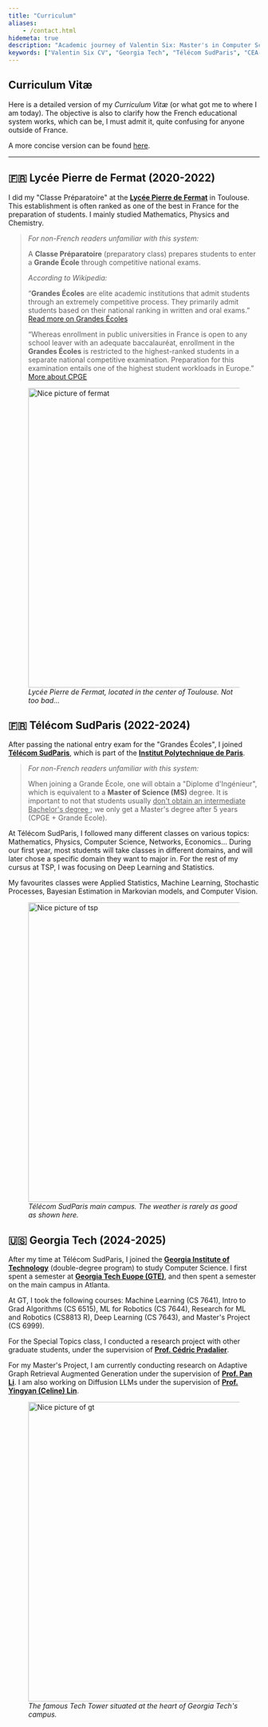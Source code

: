```yaml
---
title: "Curriculum"
aliases:
    - /contact.html
hidemeta: true
description: "Academic journey of Valentin Six: Master's in Computer Science at Georgia Tech, Engineering studies at Télécom SudParis, and current research work at CEA-LIST on knowledge graphs and LLM reasoning."
keywords: ["Valentin Six CV", "Georgia Tech", "Télécom SudParis", "CEA-LIST", "computer science education", "academic background", "research experience"]
---
```


## Curriculum Vitæ

Here is a detailed version of my _Curriculum Vitæ_ (or what got me to where I am today). The objective is also to clarify how the French educational system works, which can be, I must admit it, quite confusing for anyone outside of France.  

A more concise version can be found [here](/cv.pdf).

---

## 🇫🇷 Lycée Pierre de Fermat (2020-2022)

I did my "Classe Préparatoire" at the **[Lycée Pierre de Fermat](https://fr.wikipedia.org/wiki/Lyc%C3%A9e_Pierre-de-Fermat)** in Toulouse. This establishment is often ranked as one of the best in France for the preparation of students. I mainly studied Mathematics, Physics and Chemistry. 

> _For non-French readers unfamiliar with this system:_ 
>
> A **Classe Préparatoire** (preparatory class) prepares students to enter a **Grande École** through competitive national exams.
>
> _According to Wikipedia:_  
>
> “**Grandes Écoles** are elite academic institutions that admit students through an extremely competitive process. They primarily admit students based on their national ranking in written and oral exams.” [Read more on Grandes Écoles](https://en.wikipedia.org/wiki/Grande_%C3%A9cole)  
>
> “Whereas enrollment in public universities in France is open to any school leaver with an adequate baccalauréat, enrollment in the **Grandes Écoles** is restricted to the highest-ranked students in a separate national competitive examination. Preparation for this examination entails one of the highest student workloads in Europe.”  
>[More about CPGE](https://en.wikipedia.org/wiki/Classe_pr%C3%A9paratoire_aux_grandes_%C3%A9coles)

<figure >
  <img src="/fermat.jpg" alt="Nice picture of fermat" width="600">
  <figcaption style="font-weight: normal; font-style: italic;">Lycée Pierre de Fermat, located in the center of Toulouse. Not too bad...</figcaption>
</figure>

## 🇫🇷 Télécom SudParis (2022-2024)

After passing the national entry exam for the "Grandes Écoles", I joined **[Télécom SudParis](https://www.telecom-sudparis.eu/en/)**, which is part of the **[Institut Polytechnique de Paris](https://www.ip-paris.fr/en)**.

>_For non-French readers unfamiliar with this system:_ 
>
>When joining a Grande École, one will obtain a "Diplome d'Ingénieur", which is equivalent to a **Master of Science (MS)** degree. It is important to not that students usually  <u> don't obtain an intermediate Bachelor's degree </u> ; we only get a Master's degree after 5 years (CPGE + Grande École).

At Télécom SudParis, I followed many different classes on various topics: Mathematics, Physics, Computer Science, Networks, Economics... During our first year, most students will take classes in different domains, and will later chose a specific domain they want to major in. For the rest of my cursus at TSP, I was focusing on Deep Learning and Statistics. 

My favourites classes were Applied Statistics, Machine Learning, Stochastic Processes, Bayesian Estimation in Markovian models, and Computer Vision. 

<figure >
  <img src="/tsp.jpg" alt="Nice picture of tsp" width="600">
  <figcaption style="font-weight: normal; font-style: italic;">Télécom SudParis main campus. The weather is rarely as good as shown here.</figcaption>
</figure>


## 🇺🇸 Georgia Tech (2024-2025)

After my time at  Télécom SudParis, I joined the **[Georgia Institute of Technology](https://www.gatech.edu/)** (double-degree program) to study Computer Science. I first spent a semester at **[Georgia Tech Euope (GTE)](https://europe.gatech.edu/en)**, and then spent a semester on the main campus in Atlanta.  

At GT, I took the following courses: Machine Learning (CS 7641), Intro to Grad Algorithms (CS 6515), ML for Robotics (CS 7644), Research for ML and Robotics (CS8813 R), Deep Learning (CS 7643), and Master's Project (CS 6999).  

For the Special Topics class, I conducted a research project with other graduate students, under the supervision of **[Prof. Cédric Pradalier](https://scholar.google.com/citations?user=4_1DZoYAAAAJ&hl=en)**.  

For my Master's Project, I am currently conducting research on Adaptive Graph Retrieval Augmented Generation under the supervision of **[Prof. Pan Li](https://scholar.google.com/citations?user=IroP0EwAAAAJ&hl=en)**. I am also working on Diffusion LLMs under the supervision of **[Prof. Yingyan (Celine) Lin](https://scholar.google.com/citations?user=dio8IesAAAAJ&hl=en)**.


<figure >
  <img src="/gt2.jpg" alt="Nice picture of gt" width="600">
  <figcaption style="font-weight: normal; font-style: italic;">The famous Tech Tower situated at the heart of Georgia Tech's campus.</figcaption>
</figure>